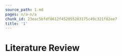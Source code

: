 ```yaml
---
source_path: 1.md
pages: n/a-n/a
chunk_id: 23eac5bfdf8612f452055283175c49c321f82ee7
title: '1'
---
```

# Literature Review
